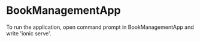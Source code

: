 # BookManagementApp

To run the application, open command prompt in BookManagementApp and write 'ionic serve'.

